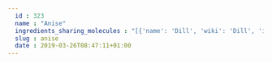 ```yaml
---
  id : 323
  name : "Anise"
  ingredients_sharing_molecules : "[{'name': 'Dill', 'wiki': 'Dill', 'id': 256, 'category': 'Herb', 'common_molecules': [89594, 6549, 5280443, 5280598, 4276, 6054, 17100, 5144, 7284, 527, 638278, 6072, 8468, 159055, 5363388, 644104, 5280511, 650, 5367719, 13144, 4788, 637775, 6986, 247, 61020, 8452, 6918391, 853433, 638011, 1889, 15394, 5280445, 637566, 240, 33931, 7462, 62385, 444539, 5365811, 8130, 798, 6569, 4114, 441005, 6561, 637542, 441484, 22311, 107971, 5284639, 10448, 338, 7288, 8723, 8815, 11552, 79803, 1110, 6050, 6654, 5280804, 7463, 17868, 7439, 5318042, 31260, 2345, 5280863, 442501, 784, 10393, 439341, 7150, 5366074, 5280343, 1549026, 126, 7654, 31244, 7847, 445070, 768, 18818, 323, 11230, 1183, 5281515, 9862, 5281708, 637511, 16724, 31253, 5320250, 5284503, 802, 180, 72, 61503, 643941, 999, 439246, 244, 8768, 26447, 439263, 1130, 454, 107, 878, 637563, 14896, 18635, 7858, 6989, 6616, 8857, 5315892, 11509, 6184, 643779, 6251, 7362, 439533, 11128, 998]}, {'name': 'Pepper', 'wiki': 'Black_pepper', 'id': 339, 'category': 'Spice', 'common_molecules': [89594, 6549, 5280443, 5280598, 4276, 6054, 17100, 5144, 7284, 527, 638278, 6072, 159055, 5363388, 644104, 5280511, 650, 5367719, 13144, 4788, 637775, 6986, 247, 61020, 8452, 6918391, 92139, 853433, 638011, 1889, 15394, 5280445, 637566, 240, 33931, 7462, 62385, 444539, 5365811, 8130, 798, 6569, 441005, 6561, 637542, 441484, 22311, 107971, 5284639, 10448, 5317319, 338, 7288, 8723, 8815, 11552, 79803, 1110, 6050, 6654, 5280804, 7463, 17868, 7439, 5318042, 31260, 2345, 5280863, 442501, 784, 10393, 439341, 7150, 5280343, 1549026, 126, 521253, 7654, 7847, 445070, 768, 18818, 323, 11230, 1183, 5281515, 9862, 5281708, 637511, 31253, 5320250, 5284503, 802, 180, 72, 61503, 643941, 999, 439246, 244, 8768, 26447, 439263, 1130, 454, 107, 878, 637563, 89316, 5322111, 14896, 18635, 7858, 6989, 6616, 8857, 5315892, 403919, 11509, 6184, 643779, 6251, 439533, 11128, 998]}, {'name': 'Basil', 'wiki': 'Basil', 'id': 250, 'category': 'Herb', 'common_molecules': [89594, 6549, 5280443, 5280598, 6054, 5144, 7284, 527, 638278, 6072, 8468, 159055, 5363388, 644104, 5280511, 650, 5367719, 13144, 4788, 637775, 6986, 247, 61020, 8452, 6918391, 853433, 638011, 1889, 15394, 5280445, 637566, 240, 33931, 7462, 444539, 5365811, 8130, 798, 6569, 441005, 6561, 637542, 441484, 22311, 107971, 5284639, 10448, 5317319, 338, 7288, 8723, 8815, 11552, 79803, 1110, 6050, 6654, 5280804, 7463, 7439, 5318042, 31260, 2345, 5280863, 442501, 784, 10393, 439341, 7150, 5366074, 5280343, 1549026, 126, 7654, 31244, 7847, 445070, 768, 18818, 323, 11230, 1183, 1549040, 5281515, 9862, 5281708, 637511, 31253, 5320250, 5284503, 802, 180, 72, 61503, 643941, 999, 439246, 244, 8768, 26447, 439263, 1130, 454, 107, 878, 637563, 5322111, 14896, 18635, 7858, 6989, 6616, 8857, 5315892, 403919, 11509, 6184, 643779, 6251, 7362, 439533, 11128, 998]}, {'name': 'Fennel', 'wiki': 'Fennel', 'id': 257, 'category': 'Herb', 'common_molecules': [89594, 6549, 5280443, 5280598, 4276, 6054, 17100, 7284, 527, 638278, 6072, 8468, 159055, 5363388, 644104, 5280511, 650, 5367719, 13144, 4788, 637775, 7478, 6986, 247, 61020, 8452, 853433, 638011, 1889, 15394, 5280445, 637566, 240, 33931, 7462, 444539, 5365811, 8130, 798, 6569, 4114, 441005, 6561, 637542, 441484, 22311, 107971, 5284639, 10448, 338, 7288, 8723, 8815, 11552, 79803, 1110, 6050, 6654, 5280804, 7463, 17868, 7439, 5318042, 31260, 2345, 5280863, 442501, 784, 10393, 439341, 7150, 5280343, 1549026, 126, 31231, 7654, 31244, 7847, 445070, 768, 18818, 323, 11230, 1183, 1549040, 5281515, 9862, 5281708, 637511, 31253, 5320250, 5284503, 802, 180, 72, 61503, 643941, 999, 439246, 244, 8768, 26447, 439263, 1130, 454, 107, 878, 637563, 14896, 18635, 7858, 6616, 8857, 5315892, 11509, 6184, 643779, 6251, 439533, 11128, 998]}, {'name': 'Star Anise', 'wiki': 'Illicium_verum', 'id': 325, 'category': 'Spice', 'common_molecules': [89594, 6549, 5280443, 5280598, 6054, 17100, 5144, 7284, 527, 638278, 6072, 7738, 5363388, 644104, 5280511, 650, 5367719, 13144, 4788, 637775, 6986, 247, 61020, 8452, 6918391, 853433, 638011, 1889, 15394, 5280445, 637566, 240, 33931, 7462, 62385, 444539, 5365811, 8130, 798, 6569, 441005, 6561, 637542, 441484, 22311, 107971, 5284639, 10448, 5317319, 338, 7288, 8723, 8815, 11552, 79803, 1110, 6050, 6654, 7463, 7439, 5318042, 31260, 2345, 5280863, 442501, 784, 10393, 439341, 7476, 7150, 5280343, 1549026, 126, 31231, 7654, 31244, 7847, 445070, 768, 18818, 323, 11230, 1183, 1549040, 5281515, 9862, 5281708, 637511, 31253, 5320250, 5284503, 802, 180, 72, 61503, 643941, 999, 439246, 244, 8768, 26447, 439263, 454, 107, 878, 637563, 14896, 18635, 7858, 6989, 6616, 8857, 5315892, 403919, 11509, 6184, 643779, 6251, 439533, 11128, 998]}]"
  slug : anise
  date : 2019-03-26T08:47:11+01:00
---
```



